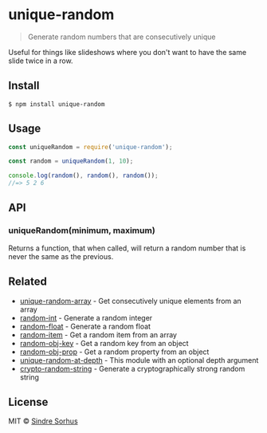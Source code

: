# unique-random

> Generate random numbers that are consecutively unique

Useful for things like slideshows where you don't want to have the same slide twice in a row.


## Install

```
$ npm install unique-random
```


## Usage

```js
const uniqueRandom = require('unique-random');

const random = uniqueRandom(1, 10);

console.log(random(), random(), random());
//=> 5 2 6
```


## API

### uniqueRandom(minimum, maximum)

Returns a function, that when called, will return a random number that is never the same as the previous.


## Related

- [unique-random-array](https://github.com/sindresorhus/unique-random-array) - Get consecutively unique elements from an array
- [random-int](https://github.com/sindresorhus/random-int) - Generate a random integer
- [random-float](https://github.com/sindresorhus/random-float) - Generate a random float
- [random-item](https://github.com/sindresorhus/random-item) - Get a random item from an array
- [random-obj-key](https://github.com/sindresorhus/random-obj-key) - Get a random key from an object
- [random-obj-prop](https://github.com/sindresorhus/random-obj-prop) - Get a random property from an object
- [unique-random-at-depth](https://github.com/Aweary/unique-random-at-depth) - This module with an optional depth argument
- [crypto-random-string](https://github.com/sindresorhus/crypto-random-string) - Generate a cryptographically strong random string


## License

MIT © [Sindre Sorhus](https://sindresorhus.com)
